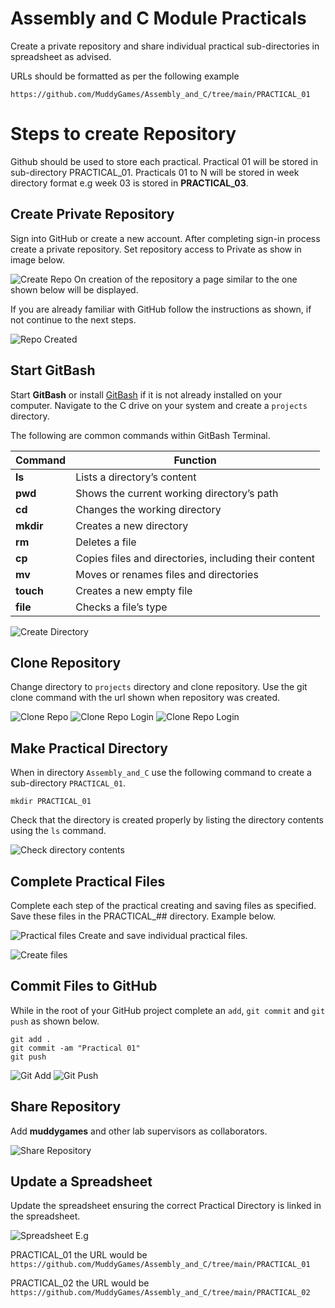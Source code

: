 # Assembly and C Module Practicals

Create a private repository and share individual practical sub-directories in spreadsheet as advised.

URLs should be formatted as per the following example 

`https://github.com/MuddyGames/Assembly_and_C/tree/main/PRACTICAL_01`


# Steps to create Repository

Github should be used to store each practical. Practical 01 will be stored in sub-directory PRACTICAL_01. Practicals 01 to N will be stored in week directory format e.g week 03 is stored in **PRACTICAL_03**. 

## Create Private Repository

Sign into GitHub or create a new account. After completing sign-in process create a private repository. Set repository access to Private as show in image below.

![Create Repo](https://github.com/MuddyGames/Assembly_and_C/blob/main/images/create_repo.png)
On creation of the repository a page similar to the one shown below will be displayed.

If you are already familiar with GitHub follow the instructions as shown, if not continue to the next steps.

![Repo Created](https://github.com/MuddyGames/Assembly_and_C/blob/main/images/repo_created.png)
## Start GitBash

Start **GitBash** or install [GitBash](https://git-scm.com/downloads) if it is not already installed on your computer. Navigate to the C drive on your system and create a `projects` directory.

The following are common commands within GitBash Terminal.

| Command   | Function                                              |
| --------- | ----------------------------------------------------- |
| **ls**    | Lists a directory’s content                           |
| **pwd**   | Shows the current working directory’s path            |
| **cd**    | Changes the working directory                         |
| **mkdir** | Creates a new directory                               |
| **rm**    | Deletes a file                                        |
| **cp**    | Copies files and directories, including their content |
| **mv**    | Moves or renames files and directories                |
| **touch** | Creates a new empty file                              |
| **file**  | Checks a file’s type                                  |

![Create Directory](https://github.com/MuddyGames/Assembly_and_C/blob/main/images/create_projects_dir.png)
## Clone Repository

Change directory to `projects` directory and clone repository. Use the git clone command with the url shown when repository was created.

![Clone Repo](https://github.com/MuddyGames/Assembly_and_C/blob/main/images/clone_repo.png)
![Clone Repo Login](https://github.com/MuddyGames/Assembly_and_C/blob/main/images/clone_repo_login.png)
![Clone Repo Login](https://github.com/MuddyGames/Assembly_and_C/blob/main/images/clone_repo_confirmed.png)
## Make Practical Directory 

When in directory `Assembly_and_C` use the following command to create a sub-directory `PRACTICAL_01`.
```
mkdir PRACTICAL_01
```
Check that the directory is created properly by listing the directory contents using the `ls` command.

![Check directory contents](https://github.com/MuddyGames/Assembly_and_C/blob/main/images/ls_command.png)

## Complete Practical Files

Complete each step of the practical creating and saving files as specified. Save these files in the PRACTICAL_## directory. Example below.

![Practical files](https://github.com/MuddyGames/Assembly_and_C/blob/main/images/complete_practical_files.png)
Create and save individual practical files.

![Create files](https://github.com/MuddyGames/Assembly_and_C/blob/main/images/create_files.png)

## Commit Files to GitHub

While in the root of your GitHub project complete an `add`, `git commit` and `git push` as shown below.

```
git add .
git commit -am "Practical 01"
git push
```

![Git Add](https://github.com/MuddyGames/Assembly_and_C/blob/main/images/git_add.png)
![Git Push](https://github.com/MuddyGames/Assembly_and_C/blob/main/images/git_push.png)
## Share Repository

Add **muddygames** and other lab supervisors as collaborators.

![Share Repository](https://github.com/MuddyGames/Assembly_and_C/blob/main/images/muddy_games.png)

## Update a Spreadsheet

Update the spreadsheet ensuring the correct Practical Directory is linked in the spreadsheet.

![Spreadsheet](https://github.com/MuddyGames/Assembly_and_C/blob/main/images/update_spreadsheet.png)
E.g 

PRACTICAL_01 the URL would be 
`https://github.com/MuddyGames/Assembly_and_C/tree/main/PRACTICAL_01`

PRACTICAL_02 the URL would be 
`https://github.com/MuddyGames/Assembly_and_C/tree/main/PRACTICAL_02`
